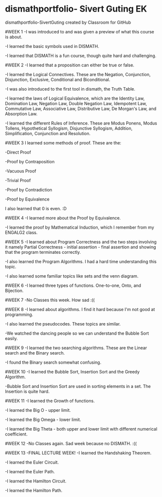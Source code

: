 # dismathportfolio- Sivert Guting EK
dismathportfolio-SivertGuting created by Classroom for GitHub

#WEEK 1
-I was introduced to and was given a preview of what this course is about.

-I learned the basic symbols used in DISMATH.

-I learned that DISMATH is a fun course, though quite hard and challenging.

#WEEK 2
-I learned that a proposition can either be true or false.

-I learned the Logical Connectives. These are the Negation, Conjunction, Disjunction, Exclusive, Conditional and Biconditional.

-I was also introduced to the first tool in dismath, the Truth Table.

-I learned the laws of Logical Equivalence, which are the Identity Law, Domination Law, Negation Law, Double Negation Law, Idempotent Law, Commutative Law, Associative Law, Distributive Law, De Morgan's Law, and Absorption Law.

-I learned the different Rules of Inference. These are Modus Ponens, Modus Tollens, Hypothetical Syllogism, Disjunctive Syllogism, Addition, Simplification, Conjunction and Resolution.

#WEEK 3
I learned some methods of proof. These are the:

-Direct Proof

-Proof by Contraposition

-Vacuous Proof

-Trivial Proof

-Proof by Contradiction

-Proof by Equivalence

I also learned that 0 is even. :D


#WEEK 4
-I learned more about the Proof by Equivalence.

-I learned the proof by Mathematical Induction, which I remember from my ENGALG2 class.

#WEEK 5
-I learned about Program Correctness and the two steps involving it namely Partial Correctness - initial assertion - final assertion and showing that the program terminates correctly.

-I also learned the Program Algorithms. I had a hard time understanding this topic.

-I also learned some familiar topics like sets and the  venn diagram.

#WEEK 6
-I learned three types of functions. One-to-one, Onto, and Bijection.

#WEEK 7
-No Classes this week. How sad :((

#WEEK 8
-I learned about algorithms. I find it hard because I'm not good at programming.

-I also learned the pseudocodes. These topics are similar.

-We watched the dancing people so we can understand the Bubble Sort easily.

#WEEK 9
-I learned the two searching algorithms. These are the Linear search and the Binary search.

-I found the Binary search somewhat confusing.

#WEEK 10
-I learned the Bubble Sort, Insertion Sort and the Greedy Algorithm.

-Bubble Sort and Insertion Sort are used in sorting elements in a set. The Insertion is quite hard.

#WEEK 11
-I learned the Growth of functions.

-I learned the Big O - upper limit.

-I learned the Big Omega - lower limit.

-I learned the Big Theta - both upper and lower limit with different numerical coefficient.

#WEEK 12
-No Classes again. Sad week because no DISMATH. :((

#WEEK 13
-FINAL LECTURE WEEK!
-I learned the Handshaking Theorem.

-I learned the Euler Circuit.

-I learned the Euler Path.

-I learned the Hamilton Circuit.

-I learned the Hamilton Path.
